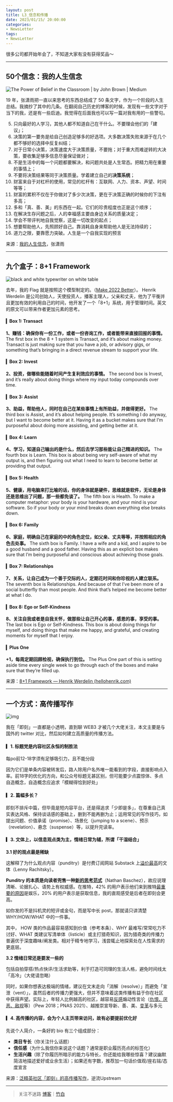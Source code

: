 ```yaml
---
layout: post
title: L3_信念和传播
date: 2023/01/15/ 20:00:00
categories:
- NewsLetter
tags:
- NewsLetter
---
```


很多公司都开始年会了，不知道大家有没有获得奖品～

---

## 50个信念：我的人生信念

![The Power of Belief in the Classroom | by John Brown | Medium](https://pics.naaln.com/blog/2023-01-15-1*d0UoQPRT5m4LthFJKTMjbg.jpeg-basicBlog)

19 年，张潇雨把一直以来思考的东西总结成了 50 条文字，作为一个阶段的人生总结。我摘抄了其中的几条。在翻阅自己历史的博客的时候，发现有一些文字对于当下的我，还是有一些启迪。我觉得在后面我也可以写一篇对我有用的一些警句。

5. 只向最好的人学习，其他人都不知道自己在干什么。不要理会他们的「建议」；
6. 决策的第一要务是给自己创造足够多的好选项。大多数决策失败来源于在几个都不够好的选择中反复纠结；
7. 对于日常小决策，决策速度大于决策质量，不要拖；对于重大而难逆转的大决策，要收集足够多信息尽量保证做对；
9. 不是生活中的每一个问题都要解决，和问题共处是人生常态。把精力用在重要的事情上；
10. 不要将决策结果等同于决策质量。学着建立自己的**决策系统**；
17. 财富来自于对杠杆的使用，常见的杠杆有：互联网、人力、资本、声望、时间等等；
18. 财富的累积不仅在于你做对了多少次决策，更在于决策正确的时候你的下注有多高；
40. 多和「真、善、美」的东西在一起。它们的珍贵程度也正是这个顺序； 
41. 在解决生存问题之后，人的幸福感主要由身边关系的质量决定；
45. 学会不带评判地自我觉察，这是一切改变的起点；
47. 想要帮助他人，先照顾好自己。靠消耗自身来帮助他人是无法持续的；
50. 道力之限，要靠愿力突破。人生是一个自我实现的预言

来源：[我的人生信念](https://weibo.com/1977585731/HmF3Uh1Gs)，张潇雨

---

## 九个盒子：8+1 Framework

![black and white typewriter on white table](https://pics.naaln.com/blog/2023-01-15-2023-01-15-32d2985ac9c0.jpeg-basicBlog)

去年，我的 Flag 就是按照这个模型制定的。（[Make 2022 Better](https://blog.naaln.com/2022/02/make-better/)）。
Henrik Werdelin 是公司创始人，天使投资人，播客主理人，父亲和丈夫，他为了平衡并且更加有效的利用自己的时间，他开发了一个「8+1」系统，用于管理时间。英文的原文可以带来作者更加元素的思考。

#### ▎Box 1: Transact

**1、赚钱：确保你有一份工作，或者一份咨询工作，或者能带来直接回报的事情。**
The first box in the 8 + 1 system is Transact, and it’s about making money.
Transact is just making sure that you have a job, or advisory gigs, or something that’s bringing in a direct revenue stream to support your life.

#### ▎Box 2: Invest

**2、投资，做哪些能随着时间产生复利效应的事情。**
The second box is Invest, and it’s really about doing things where my input today compounds over time.

#### ▎Box 3: Assist

**3、助益，帮助他人，同时在自己在某些事情上有所助益，并做得更好。**
The third box is Assist, and it’s about helping people. It’s something I do anyway, but I want to become better at it. Having it as a bucket makes sure that I’m purposeful about doing more assisting, and getting better at it.

#### ▎Box 4: Learn

**4、学习，知道自己输出的是什么，然后去学习那些能让自己精进的知识。**
The fourth box is Learn. This box is about being very self-aware of what my output is, and then figuring out what I need to learn to become better at providing that output.

#### ▎Box 5: Health

**5、健康，用电脑来打比喻的话，你的身体就是硬件，思维就是软件，无论是身体还是思维出了问题，那一些都免谈了。**
The fifth box is Health.
To make a computer metaphor: your body is your hardware, and your mind is your software. So if your body or your mind breaks down everything else breaks down.

#### ▎Box 6: Family

**6、家庭，明确自己在家庭的中的角色定位，如父亲、丈夫等等，并按照相应的角色去处事。**
The sixth box is Family. I have a wife and a kid, and I aspire to be a good husband and a good father. Having this as an explicit box makes sure that I’m being purposeful and conscious about achieving those goals.

#### ▎Box 7: Relationships

**7、关系，让自己成为一个善于交际的人，定期花时间和你珍视的人建立联系。**
The seventh box is Relationships.
And because of that I’ve been more of a social butterfly than most people. And think that’s helped me become better at what I do.

#### ▎Box 8: Ego or Self-Kindness

**8、关注自我或者是自我关怀，做那些让自己开心的事，感恩的事，享受的事。**
The last box is Ego or Self-Kindness.
This box is about doing things for myself, and doing things that make me happy, and grateful, and creating moments for myself that I enjoy.

#### ▎Plus One

**+1，每周定期回顾检视，确保执行到位。**
The Plus One part of this is setting aside time every single week to go through each of the boxes and make sure that they’re filled up.

来源：[8+1 Framework — Henrik Werdelin (hellohenrik.com)](https://hellohenrik.com/81-framework)

---

## 一个方式：高传播写作

![img](https://pics.naaln.com/blog/2023-01-15-tu_chong_chuang_yi_-247478085846565342.jpg-basicBlog)

我在「即刻」一直都是小透明，直到聊 WEB3 才被几个大佬关注，本文主要是与国外的 twitter 对比，然后如何建立高质量的传播方法。

#### ▎1. 标题党是内容社区永恒的制胜法

每po前12-18字须有足够吸引力，且不能分段

因为它们是单条内容被转发后，路人除用户名外唯一能看到的字段，直接影响点入率。前18字的优化的方向，和公众号标题无甚区别，但可能要少点震惊体、多点自造概念，自造概念应追求「模糊得恰到好处」

#### ▎2. 篇幅多长？

即刻不排斥中篇，但毕竟是短内容平台，还是得追求「少即是多」，在尊重自己真实表达风格、保持谈话感的基础上，删到不能再删为止；运用常见的写作技巧，如提出问题、价值承诺（promise）、场景化（jumping to a scene）、预示（revelation）、悬念（suspense）等，以提升完读率。

#### ▎3. 文体上，以信息观点类为主，情绪日常为辅，所谓「干湿结合」


**3.1 好的观点最是稀缺**

这解释了为什么观点内容（punditry）是付费订阅网站 Substack 上[溢价最高](https://on.substack.com/p/how-lenny-rachitsky-earned-65000?r=akac)的文体（Lenny Rachitsky）。

**Punditry 的本质是向读者兜售一种**[**新的思考范式**](https://future.a16z.com/creator-platforms-neglect-the-sell/)（Nathan Baschez），故应说理清晰、论据扎心、语势上有权威感。在推特，42% 的用户表示他们来到推特[最重要的原因](https://www.pewresearch.org/internet/2021/11/15/1-the-views-and-experiences-of-u-s-adult-twitter-users/)是娱乐，20% 的用户表示是获取信息，我的直观感受是后者在即刻会更高。

如你发的不是抖机灵的短评或金句，而是写中长 post，那就请只讲清楚 WHY/HOW/WHAT 中的一件事。

其中， HOW 类的作品最容易感知到价值（参考本条）、WHY 最难写/常常吃力不讨好、WHAT 类建议写清单体（listicle）或主打猎奇知识，因为猎奇类的传播力普遍优于深度趣味/阐发类。相对于精专地学习，浅尝辄止地探索处在人性需求的更底层。

**3.2 情绪日常还是要发一些的**

包括自拍穿搭/热点快评/生活求助等，利于打造可同理的生活人格，避免时间线太「高冷」（大佬请忽略）

同时，如果你想表达极端的情绪，建议在文末走向「消解（resolve）」而避免「宣泄（vent）」，虽然后者的传播力更强大，但并不意味着这类传播有益于你在社区中获得声望。实际上，年轻人比例越高的社区，越容易[反感](https://www.pewresearch.org/fact-tank/2015/11/20/40-of-millennials-ok-with-limiting-speech-offensive-to-minorities/)煽动性言论（[仇恨、厌恶、敌视](https://www.pnas.org/content/118/26/e2024292118)等）（Pew 2018；PNAS 2021）、越推崇宣导新、善、美、[变革](https://www.standard.co.uk/tech/demos-facebook-young-people-social-media-a3942121.html)与多元

#### ▎4. 高传播的内容，会为个人主页带来访问，故有必要提前优化好

先说个人简介，一条好的 bio 有三个组成部分：
- **类目专长**（你关注什么话题）
- **信任感**（为什么我信你来说这个话题？通常是职业履历亮点的标签化）
- **生活兴趣**（除了你履历所暗示的能力与特长，你还能给我哪些惊喜？建议幽默简洁地描述爱好或业余生活）；如果还有字数，推荐加一句话价值观/座右铭/态度宣言


来源：[泛精英社区「即刻」的高传播写作](https://zhiy.cc/letter/1624)，逆流Upstream

---

> 关注不迷路 [博客](https://blog.naaln.com/)｜[竹白](https://space.zhubai.love/)